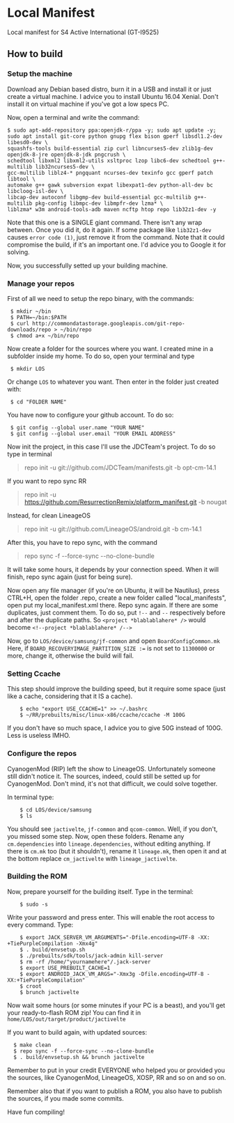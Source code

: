 # Local Manifest

Local manifest for S4 Active International (GT-I9525)

## How to build

### Setup the machine

Download any Debian based distro, burn it in a USB and install it or just create a virtual machine.
I advice you to install Ubuntu 16.04 Xenial. Don't install it on virtual machine if you've got a low specs PC.

Now, open a terminal and write the command:

	$ sudo apt-add-repository ppa:openjdk-r/ppa -y; sudo apt update -y; sudo apt install git-core python gnupg flex bison gperf libsdl1.2-dev libesd0-dev \
	squashfs-tools build-essential zip curl libncurses5-dev zlib1g-dev openjdk-8-jre openjdk-8-jdk pngcrush \
	schedtool libxml2 libxml2-utils xsltproc lzop libc6-dev schedtool g++-multilib lib32ncurses5-dev \
	gcc-multilib liblz4-* pngquant ncurses-dev texinfo gcc gperf patch libtool \
	automake g++ gawk subversion expat libexpat1-dev python-all-dev bc libcloog-isl-dev \
	libcap-dev autoconf libgmp-dev build-essential gcc-multilib g++-multilib pkg-config libmpc-dev libmpfr-dev lzma* \
	liblzma* w3m android-tools-adb maven ncftp htop repo lib32z1-dev -y

Note that this one is a SINGLE giant command. There isn't any wrap between. Once you did it, do it again.
If some package like `lib32z1-dev` causes `error code (1)`, just remove it from the command. Note that it could compromise the build, if it's an important one. I'd advice you to Google it for solving.

Now, you successfully setted up your building machine.

### Manage your repos

First of all we need to setup the repo binary, with the commands:

     $ mkdir ~/bin
     $ PATH=~/bin:$PATH
     $ curl http://commondatastorage.googleapis.com/git-repo-downloads/repo > ~/bin/repo
     $ chmod a+x ~/bin/repo

Now create a folder for the sources where you want. I created mine in a subfolder inside my home. To do so, open your terminal and type 

     $ mkdir LOS
Or change `LOS` to whatever you want.
Then enter in the folder just created with:

     $ cd "FOLDER NAME"

You have now to configure your github account. To do so:

	 $ git config --global user.name "YOUR NAME" 
	 $ git config --global user.email "YOUR EMAIL ADDRESS"

Now init the project, in this case I'll use the JDCTeam's project. To do so type in terminal
> repo init -u git://github.com/JDCTeam/manifests.git -b opt-cm-14.1

If you want to repo sync RR
> repo init -u https://github.com/ResurrectionRemix/platform_manifest.git -b nougat

Instead, for clean LineageOS
> repo init -u git://github.com/LineageOS/android.git -b cm-14.1

After this, you have to repo sync, with the command
> repo sync -f --force-sync --no-clone-bundle

It will take some hours, it depends by your connection speed.
When it will finish, repo sync again (just for being sure).

Now open any file manager (if you're on Ubuntu, it will be Nautilus), press CTRL+H, open the folder .repo, create a new folder called "local_manifests", open put my local_manifest.xml there.
Repo sync again.
If there are some duplicates, just comment them. To do so, put `!--` and `--` respectively before and after the duplicate paths.
So `<project *blablablahere* />` would become `<!--project *blablablahere* /-->`


Now, go to `LOS/device/samsung/jf-common` and open `BoardConfigCommon.mk`
Here, if `BOARD_RECOVERYIMAGE_PARTITION_SIZE :=` is not set to `11300000` or more, change it, otherwise the build will fail.

### Setting Ccache

This step should improve the building speed, but it require some space (just like a cache, considering that it IS a cache).

        $ echo "export USE_CCACHE=1" >> ~/.bashrc
        $ ~/RR/prebuilts/misc/linux-x86/ccache/ccache -M 100G

If you don't have so much space, I advice you to give 50G instead of 100G. Less is useless IMHO.

### Configure the repos

CyanogenMod (RIP) left the show to LineageOS. Unfortunately someone still didn't notice it. The sources, indeed, could still be setted up for CyanogenMod. Don't mind, it's not that difficult, we could solve together.

In terminal type:

        $ cd LOS/device/samsung
        $ ls
        
You should see `jactivelte`, `jf-common` and `qcom-common`. Well, if you don't, you missed some step. Now, open these folders. Rename any `cm.dependencies` into `lineage.dependencies`, without editing anything.
If there is `cm.mk` too (but it shouldn't), rename it `lineage.mk`, then open it and at the bottom replace `cm_jactivelte` with `lineage_jactivelte`.


### Building the ROM

Now, prepare yourself for the building itself. Type in the terminal:

        $ sudo -s

Write your password and press enter. This will enable the root access to every command. Type:

        $ export JACK_SERVER_VM_ARGUMENTS="-Dfile.encoding=UTF-8 -XX: +TiePurpleCompilation -Xmx4g"
        $ . build/envsetup.sh
        $ ./prebuilts/sdk/tools/jack-admin kill-server
        $ rm -rf /home/"yournamehere"/.jack-server
        $ export USE_PREBUILT_CACHE=1
        $ export ANDROID_JACK_VM_ARGS="-Xmx3g -Dfile.encoding=UTF-8 -XX:+TiePurpleCompilation"
        $ croot
        $ brunch jactivelte

Now wait some hours (or some minutes if your PC is a beast), and you'll get your ready-to-flash ROM zip!
You can find it in `home/LOS/out/target/product/jactivelte`

If you want to build again, with updated sources:

      $ make clean
      $ repo sync -f --force-sync --no-clone-bundle
      $ . build/envsetup.sh && brunch jactivelte
      
Remember to put in your credit EVERYONE who helped you or provided you the sources, like CyanogenMod, LineageOS, XOSP, RR and so on and so on.

Remember also that if you want to publish a ROM, you also have to publish the sources, if you made some commits.

Have fun compiling!
